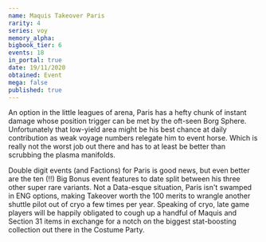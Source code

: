```yaml
---
name: Maquis Takeover Paris
rarity: 4
series: voy
memory_alpha:
bigbook_tier: 6
events: 18
in_portal: true
date: 19/11/2020
obtained: Event
mega: false
published: true
---
```


An option in the little leagues of arena, Paris has a hefty chunk of instant damage whose position trigger can be met by the oft-seen Borg Sphere. Unfortunately that low-yield area might be his best chance at daily contribution as weak voyage numbers relegate him to event horse. Which is really not the worst job out there and has to at least be better than scrubbing the plasma manifolds.

Double digit events (and Factions) for Paris is good news, but even better are the ten (!!) Big Bonus event features to date split between his three other super rare variants. Not a Data-esque situation, Paris isn't swamped in ENG options, making Takeover worth the 100 merits to wrangle another shuttle pilot out of cryo a few times per year. Speaking of cryo, late game players will be happily obligated to cough up a handful of Maquis and Section 31 items in exchange for a notch on the biggest stat-boosting collection out there in the Costume Party.
